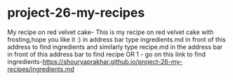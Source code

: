 # project-26-my-recipes
My recipe on red velvet cake-
This is my recipe on red velvet cake with frosting,hope you like it :)
in address bar type ingredients.md in front of this address to find ingredients and similarly type recipe.md in the address bar in front of this address bar to find recipe OR
 1 - go on this link to find ingredients-https://shouryaprakhar.github.io/project-26-my-recipes/ingredients.md
